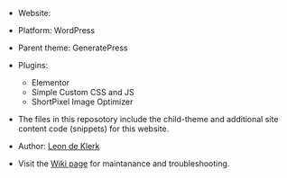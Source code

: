 - Website:
- Platform: WordPress
- Parent theme: GeneratePress
- Plugins:
    - Elementor
    - Simple Custom CSS and JS
    - ShortPixel Image Optimizer

- The files in this reposotory include the child-theme and additional site content code (snippets) for this website.
- Author: [Leon de Klerk](https://github.com/Leon2332)
- Visit the [Wiki page](https://github.com/venture-media/Buffalo-Collection/wiki) for maintanance and troubleshooting.
